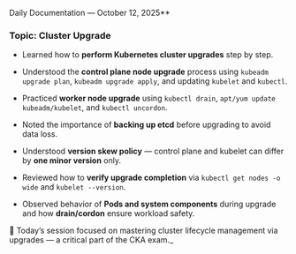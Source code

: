
Daily Documentation — October 12, 2025**

### **Topic: Cluster Upgrade**

- Learned how to **perform Kubernetes cluster upgrades** step by step.
    
- Understood the **control plane node upgrade** process using `kubeadm upgrade plan`, `kubeadm upgrade apply`, and updating `kubelet` and `kubectl`.
    
- Practiced **worker node upgrade** using `kubectl drain`, `apt/yum update kubeadm/kubelet`, and `kubectl uncordon`.
    
- Noted the importance of **backing up etcd** before upgrading to avoid data loss.
    
- Understood **version skew policy** — control plane and kubelet can differ by **one minor version** only.
    
- Reviewed how to **verify upgrade completion** via `kubectl get nodes -o wide` and `kubelet --version`.
    
- Observed behavior of **Pods and system components** during upgrade and how **drain/cordon** ensure workload safety.
    

📘 Today’s session focused on mastering cluster lifecycle management via upgrades — a critical part of the CKA exam._

